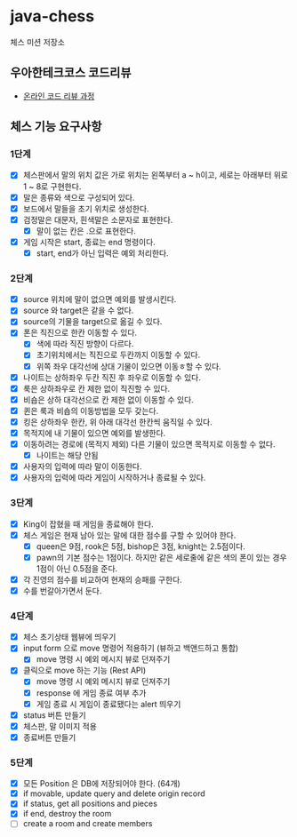 # java-chess

체스 미션 저장소

## 우아한테크코스 코드리뷰

- [온라인 코드 리뷰 과정](https://github.com/woowacourse/woowacourse-docs/blob/master/maincourse/README.md)

## 체스 기능 요구사항

### 1단계

- [x] 체스판에서 말의 위치 값은 가로 위치는 왼쪽부터 a ~ h이고, 세로는 아래부터 위로 1 ~ 8로 구현한다.
- [x] 말은 종류와 색으로 구성되어 있다.
- [x] 보드에서 말들을 초기 위치로 생성한다.
- [x] 검정말은 대문자, 흰색말은 소문자로 표현한다.
    - [x] 말이 없는 칸은 .으로 표현한다.
- [x] 게임 시작은 start, 종료는 end 명령이다.
    - [x] start, end가 아닌 입력은 예외 처리한다.

### 2단계

- [x] source 위치에 말이 없으면 예외를 발생시킨다.
- [x] source 와 target은 같을 수 없다.
- [x] source의 기물을 target으로 옮길 수 있다.
- [x] 폰은 직진으로 한칸 이동할 수 있다.
    - [x] 색에 따라 직진 방향이 다르다.
    - [x] 초기위치에서는 직진으로 두칸까지 이동할 수 있다.
    - [x] 위쪽 좌우 대각선에 상대 기물이 있으면 이동ㅎ할 수 있다.
- [x] 나이트는 상하좌우 두칸 직진 후 좌우로 이동할 수 있다.
- [x] 룩은 상하좌우로 칸 제한 없이 직진할 수 있다.
- [x] 비숍은 상하 대각선으로 칸 제한 없이 이동할 수 있다.
- [x] 퀸은 룩과 비숍의 이동방법을 모두 갖는다.
- [x] 킹은 상하좌우 한칸, 위 아래 대각선 한칸씩 움직일 수 있다.
- [x] 목적지에 내 기물이 있으면 예외를 발생한다.
- [x] 이동하려는 경로에 (목적지 제외) 다른 기물이 있으면 목적지로 이동할 수 없다.
    - [x] 나이트는 해당 안됨
- [x] 사용자의 입력에 따라 말이 이동한다.
- [x] 사용자의 입력에 따라 게임이 시작하거나 종료될 수 있다.

### 3단계

- [x] King이 잡혔을 때 게임을 종료해야 한다.
- [x] 체스 게임은 현재 남아 있는 말에 대한 점수를 구할 수 있어야 한다.
    - [x] queen은 9점, rook은 5점, bishop은 3점, knight는 2.5점이다.
    - [x] pawn의 기본 점수는 1점이다. 하지만 같은 세로줄에 같은 색의 폰이 있는 경우 1점이 아닌 0.5점을 준다.
- [x] 각 진영의 점수를 비교하여 현재의 승패를 구한다.
- [x] 수를 번갈아가면서 둔다.

### 4단계

- [X] 체스 초기상태 웹뷰에 띄우기
- [x] input form 으로 move 명령어 적용하기 (뷰하고 백앤드하고 통합)
    - [x] move 명령 시 예외 메시지 뷰로 던져주기
- [x] 클릭으로 move 하는 기능 (Rest API)
    - [x] move 명령 시 예외 메시지 뷰로 던져주기
    - [x] response 에 게임 종료 여부 추가
    - [x] 게임 종료 시 게임이 종료됐다는 alert 띄우기
- [x] status 버튼 만들기
- [x] 체스판, 말 이미지 적용
- [x] 종료버튼 만들기

### 5단계

- [x] 모든 Position 은 DB에 저장되어야 한다. (64개)
- [x] if movable, update query and delete origin record
- [x] if status, get all positions and pieces
- [x] if end, destroy the room
- [ ] create a room and create members
